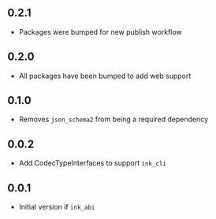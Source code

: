 ## 0.2.1
- Packages were bumped for new publish workflow

## 0.2.0
- All packages have been bumped to add web support

## 0.1.0
- Removes `json_schema2` from being a required dependency

## 0.0.2
* Add CodecTypeInterfaces to support `ink_cli`

## 0.0.1
* Initial version if `ink_abi`
